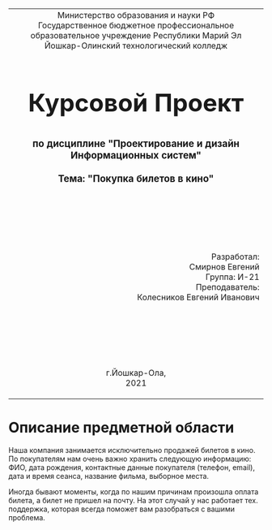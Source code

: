 <table style="width: 100%;">
  <tr>
    <td style="text-align: center; border: none;">
    Министерство образования и науки РФ<br>
Государственное бюджетное профессиональное образовательное учреждение Республики Марий Эл<br>
Йошкар-Олинский технологический колледж
</td>
  </tr>
  <tr>
    <td style="text-align: center; border: none; height: 15em;">
    <h2 style="font-size:3em;">Курсовой Проект</h2>
      <h3>по дисциплине "Проектирование и дизайн Информационных систем"<br><br> Тема:<b> "Покупка билетов в кино"<b> </h3></td>
  </tr>
  <tr>
    <br><br><td style="text-align: right; border: none; height: 20em;">
      Разработал:<br/>
      Смирнов Евгений<br>
      Группа: И-21<br>
      Преподаватель:<br>
      Колесников Евгений Иванович
    </td>
  </tr>
  <tr>
    <td style="text-align: center; border: none; height: 5em;">
    г.Йошкар-Ола,<br> 2021</td>
  </tr>
</table>
<div style="page-break-after: always;"></div>

# Описание предметной области
  Наша компания занимается исключительно продажей билетов в кино. По покупателям нам очень важно хранить следующую информацию: ФИО, дата рождения, контактные данные покупателя (телефон, email), дата и время сеанса, название фильма, выборное места. 
  
  Иногда бывают моменты, когда по нашим причинам произошла оплата билета, а билет не пришел на почту. На этот случай у нас работает тех. поддержка, которая всегда поможет вам разобраться с вашими проблема.